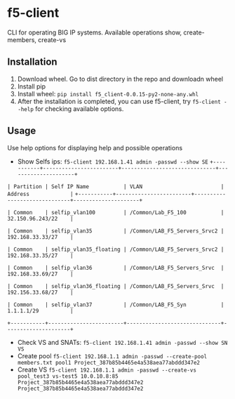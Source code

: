 f5-client
=============

CLI for operating BIG IP systems. Available operations show, create-members, create-vs

Installation
-------------------------

1. Download wheel. Go to dist directory in the repo and downloadn wheel
2. Install pip
3. Install wheel:
  ``pip install f5_client-0.0.15-py2-none-any.whl``
4. After the installation is completed, you can use f5-client, try ``f5-client --help`` for checking available options.

Usage
-----

Use help options for displaying help and possible operations

- Show Selfs ips:
``f5-client 192.168.1.41 admin -passwd --show SE``
``+-----------+------------------------+------------------------------+---------------------+``

 ``| Partition | Self IP Name           | VLAN                         | Address             |``
``+-----------+------------------------+------------------------------+---------------------+``

 ``| Common    | selfip_vlan100         | /Common/Lab_F5_100           | 32.150.96.243/22    |``

 ``| Common    | selfip_vlan35          | /Common/LAB_F5_Servers_Srvc2 | 192.168.33.33/27    |``

 ``| Common    | selfip_vlan35_floating | /Common/LAB_F5_Servers_Srvc2 | 192.168.33.35/27    |``

 ``| Common    | selfip_vlan36          | /Common/LAB_F5_Servers_Srvc  | 192.168.33.69/27    |``

 ``| Common    | selfip_vlan36_floating | /Common/LAB_F5_Servers_Srvc  | 192.156.33.68/27    |``

 ``| Common    | selfip_vlan37          | /Common/LAB_F5_Syn           | 1.1.1.1/29          |``

 ``+-----------+------------------------+------------------------------+---------------------+``
- Check VS and SNATs:
``f5-client 192.168.1.41 admin -passwd --show SN VS``
- Create pool
``f5-client 192.168.1.1 admin -passwd --create-pool members.txt pool1 Project_387b85b4465e4a538aea77abddd347e2``
- Create VS
``f5-client 192.168.1.1 admin -passwd --create-vs pool_test3 vs-test5 10.0.10.8:85 Project_387b85b4465e4a538aea77abddd347e2 Project_387b85b4465e4a538aea77abddd347e2``

